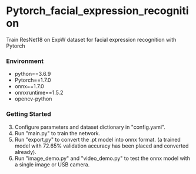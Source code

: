 # Pytorch_facial_expression_recognition
Train ResNet18 on ExpW dataset for facial expression recognition with Pytorch

### Environment

- python==3.6.9
- Pytorch==1.7.0
- onnx==1.7.0
- onnxruntime==1.5.2
- opencv-python

### Getting Started

3. Configure parameters and dataset dictionary in "config.yaml". 
2. Run "main.py" to train the network.
3. Run "export.py" to convert the .pt model into onnx format. (a trained model with 72.65% validation accuracy has been placed and converted already).
4. Run "image_demo.py" and "video_demo.py" to test the onnx model with a single image or USB camera.

